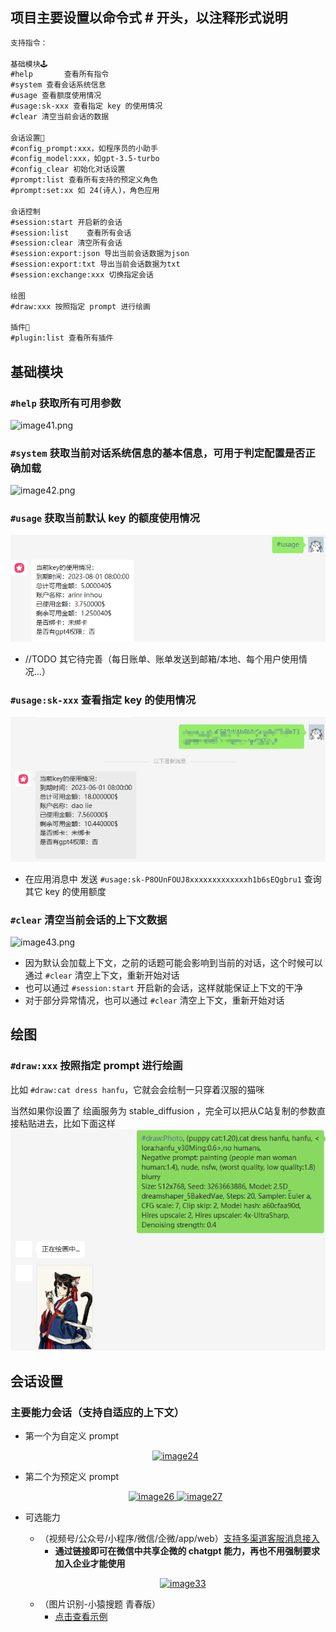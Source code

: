 ## 项目主要设置以命令式 # 开头，以注释形式说明
```txt
支持指令：

基础模块🕹️
#help       查看所有指令
#system 查看会话系统信息
#usage 查看额度使用情况
#usage:sk-xxx 查看指定 key 的使用情况
#clear 清空当前会话的数据

会话设置🦄
#config_prompt:xxx，如程序员的小助手
#config_model:xxx，如gpt-3.5-turbo
#config_clear 初始化对话设置
#prompt:list 查看所有支持的预定义角色
#prompt:set:xx 如 24(诗人)，角色应用

会话控制
#session:start 开启新的会话
#session:list    查看所有会话
#session:clear 清空所有会话
#session:export:json 导出当前会话数据为json
#session:export:txt 导出当前会话数据为txt
#session:exchange:xxx 切换指定会话

绘图
#draw:xxx 按照指定 prompt 进行绘画

插件🛒
#plugin:list 查看所有插件
```
## 基础模块
### `#help` 获取所有可用参数
![image41.png](image41.png)
### `#system` 获取当前对话系统信息的基本信息，可用于判定配置是否正确加载 
![image42.png](image42.png)
### `#usage` 获取当前默认 key 的额度使用情况
![img_5.png](img_5.png)
- //TODO 其它待完善（每日账单、账单发送到邮箱/本地、每个用户使用情况...）
### `#usage:sk-xxx` 查看指定 key 的使用情况
![img_6.png](img_6.png)
- 在应用消息中 发送 `#usage:sk-P8OUnFOUJ8xxxxxxxxxxxxxh1b6sEQgbru1` 查询其它 key 的使用额度
### `#clear` 清空当前会话的上下文数据
![image43.png](image43.png)
- 因为默认会加载上下文，之前的话题可能会影响到当前的对话，这个时候可以通过 `#clear` 清空上下文，重新开始对话
- 也可以通过 `#session:start` 开启新的会话，这样就能保证上下文的干净
- 对于部分异常情况，也可以通过 `#clear` 清空上下文，重新开始对话

## 绘图
### `#draw:xxx` 按照指定 prompt 进行绘画
比如 `#draw:cat dress hanfu`，它就会会绘制一只穿着汉服的猫咪

当然如果你设置了 绘画服务为 stable_diffusion ，完全可以把从C站复制的参数直接粘贴进去，比如下面这样
![img.png](img.png)

## 会话设置
### 主要能力会话（支持自适应的上下文）

- 第一个为自定义 prompt
  <p align="center">
    <a href="https://github.com/whyiyhw/chatgpt-wechat" target="_blank" rel="noopener noreferrer">
        <img width="400" src="./image24.png" alt="image24"/>
    </a>
  </p>
- 第二个为预定义 prompt
  <p align="center">
    <a href="https://github.com/whyiyhw/chatgpt-wechat" target="_blank" rel="noopener noreferrer">
        <img width="400" src="./image28.png" alt="image26" />
        <img width="400" src="./image27.png" alt="image27" />
    </a>
  </p>
- 可选能力
    - （视频号/公众号/小程序/微信/企微/app/web）[支持多渠道客服消息接入](./custom_support_service.md)
        - **通过链接即可在微信中共享企微的 chatgpt 能力，再也不用强制要求加入企业才能使用**
      <p align="center">
      <a href="https://github.com/whyiyhw/chatgpt-wechat" target="_blank" rel="noopener noreferrer">
          <img width="600" src="./image33.png" alt="image33" />
      </a>
  </p>

    - （图片识别-小猿搜题 青春版）
        - [点击查看示例](./image25.jpg)


